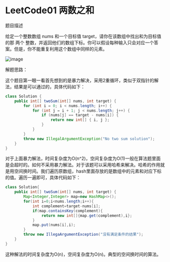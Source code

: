 # LeetCode01 两数之和
题目描述

给定一个整数数组 nums 和一个目标值
target，请你在该数组中找出和为目标值的那 两个 整数，并返回他们的数组下标。你可以假设每种输入只会对应一个答案。但是，你不能重复利用这个数组中同样的元素。

![image](https://github.com/2018uestc/LeetCode_tupian/blob/master/LeetCode01.png)

解题思路：

这个题目第一眼一看首先想到的是暴力解决，采用2重循环，类似于双指针的解法，结果是可以通过的，具体代码如下：

```java
class Solution {
    public int[] twoSum(int[] nums, int target) {
        for (int i = 0; i < nums.length; i++) {
            for (int j = i + 1; j < nums.length; j++) {
                if (nums[j] == target - nums[i]) {
                    return new int[] { i, j };
                }
            }
        }
        throw new IllegalArgumentException("No two sum solution");
    }
}
```

对于上面暴力解法，时间复杂度为O(n^2)，空间复杂度为O(1)一般在算法题里面是会超时的。如何不采用暴力解法。对于该题可以采用哈希来解决。哈希的作用就是用空间换时间。我们遍历原数组，hash里面存放的是数组中的元素和对应下标的值。遍历一遍即可，具体代码如下：

```java
class Solution{
    public int[] twoSum(int[] nums, int target) {
        Map<Integer,Integer> map=new HashMap<>();
        for(int i=0;i<nums.length;i++){
            int complement=target-nums[i];
            if(map.containsKey(complement){
                return new int[]{map.get(complement),i};
            }
            map.put(nums[i],i);
        }
        throw new IllegaArgumentException("没有满足条件的结果");
    }
}
```
这种解法的时间复杂度为O(n)，空间复杂度为O(n)。典型的空间换时间的算法。



